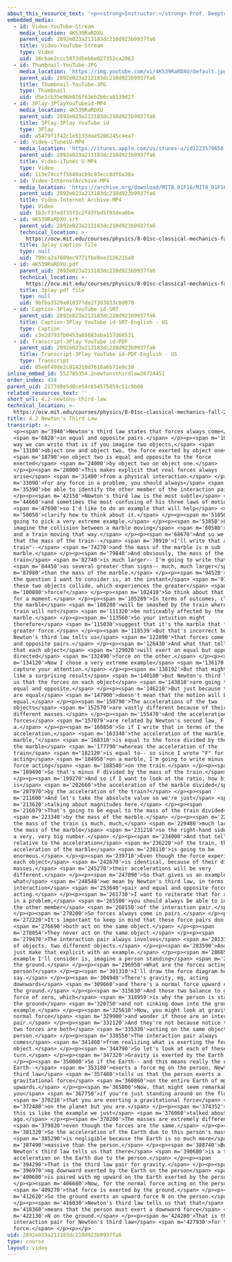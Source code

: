 ```yaml
---
about_this_resource_text: '<p><strong>Instructor:</strong> Prof. Deepto Chakrabarty</p>'
embedded_media:
  - id: Video-YouTube-Stream
    media_location: 4K539RaRDXU
    parent_uid: 2892e023a213183dc210d923b9937fa6
    title: Video-YouTube-Stream
    type: Video
    uid: 38cbae2ccc5873d5eb6e027352ca2963
  - id: Thumbnail-YouTube-JPG
    media_location: 'https://img.youtube.com/vi/4K539RaRDXU/default.jpg'
    parent_uid: 2892e023a213183dc210d923b9937fa6
    title: Thumbnail-YouTube-JPG
    type: Thumbnail
    uid: d5e1cb35e9bb826f63eb2b6ca0139d27
  - id: 3Play-3PlayYouTubeid-MP4
    media_location: 4K539RaRDXU
    parent_uid: 2892e023a213183dc210d923b9937fa6
    title: 3Play-3Play YouTube id
    type: 3Play
    uid: a5479f1f42c1e5133dae5206245c4ea7
  - id: Video-iTunesU-MP4
    media_location: 'https://itunes.apple.com/us/itunes-u/id1223579658'
    parent_uid: 2892e023a213183dc210d923b9937fa6
    title: Video-iTunes U-MP4
    type: Video
    uid: 113e74ccff5648acb9c93ecc8df6a30a
  - id: Video-InternetArchive-MP4
    media_location: 'https://archive.org/download/MIT8.01F16/MIT8_01F16_L04v02_360p.mp4'
    parent_uid: 2892e023a213183dc210d923b9937fa6
    title: Video-Internet Archive-MP4
    type: Video
    uid: 1b3cf3fedf33f1c2f43fbd5f95dea0be
  - id: 4K539RaRDXU.srt
    parent_uid: 2892e023a213183dc210d923b9937fa6
    technical_location: >-
      https://ocw.mit.edu/courses/physics/8-01sc-classical-mechanics-fall-2016/week-2-newtons-laws/4.2-newtons-third-law/4.2-newtons-third-law/4K539RaRDXU.srt
    title: 3play caption file
    type: null
    uid: 799ca2a7889ec9771fbe8ee3126215a0
  - id: 4K539RaRDXU.pdf
    parent_uid: 2892e023a213183dc210d923b9937fa6
    technical_location: >-
      https://ocw.mit.edu/courses/physics/8-01sc-classical-mechanics-fall-2016/week-2-newtons-laws/4.2-newtons-third-law/4.2-newtons-third-law/4K539RaRDXU.pdf
    title: 3play pdf file
    type: null
    uid: 9bfba3529a910377de2f303833c0d078
  - id: Caption-3Play YouTube id-SRT
    parent_uid: 2892e023a213183dc210d923b9937fa6
    title: Caption-3Play YouTube id-SRT-English - US
    type: Caption
    uid: c3e2d793fb0453a85683aba157d66531
  - id: Transcript-3Play YouTube id-PDF
    parent_uid: 2892e023a213183dc210d923b9937fa6
    title: Transcript-3Play YouTube id-PDF-English - US
    type: Transcript
    uid: 05e0f49de2c814210d7618a6b71e0c30
inline_embed_id: 552785354.2newtonsthirdlaw26724451
order_index: 434
parent_uid: 2177d0e5d0ce54c654575859c51c9b60
related_resources_text: ''
short_url: 4.2-newtons-third-law
technical_location: >-
  https://ocw.mit.edu/courses/physics/8-01sc-classical-mechanics-fall-2016/week-2-newtons-laws/4.2-newtons-third-law/4.2-newtons-third-law
title: 4.2 Newton's Third Law
transcript: >-
  <p><span m='3940'>Newton's third law states that forces always come</span>
  <span m='6820'>in equal and opposite pairs.</span> </p><p><span m='10650'>One
  way we can write that is if you imagine two objects,</span> <span
  m='13100'>object one and object two, the force exerted by object one</span>
  <span m='18790'>on object two is equal and opposite to the force
  exerted</span> <span m='24000'>by object two on object one.</span>
  </p><p><span m='28000'>This makes explicit that real forces always
  arise</span> <span m='31400'>from a physical interaction.</span> </p><p><span
  m='33090'>For any force in a problem, you should always</span> <span
  m='35390'>be able to identify the other member of the interaction pair.</span>
  </p><p><span m='42150'>Newton's third law is the most subtle</span> <span
  m='44660'>and sometimes the most confusing of his three laws of motion</span>
  <span m='47690'>so I'd like to do an example that will help</span> <span
  m='50050'>clarify how to think about it.</span> </p><p><span m='51850'>So I'm
  going to pick a very extreme example.</span> </p><p><span m='53850'>Let's
  imagine the collision between a marble moving</span> <span m='60580'>this way
  and a train moving that way.</span> </p><p><span m='68670'>And so we'll say
  that the mass of the train--</span> <span m='70910'>I'll write that as "m sub
  train"--</span> <span m='74270'>and the mass of the marble is m sub
  marble.</span> </p><p><span m='79840'>And obviously, the mass of the
  train</span> <span m='82740'>is much larger-- I'm going to write that</span>
  <span m='84450'>as several greater-than signs-- much, much larger</span> <span
  m='87980'>than the mass of the marble.</span> </p><p><span m='94520'>And so
  the question I want to consider is, at the instant</span> <span m='97009'>that
  these two objects collide, which experiences the greater</span> <span
  m='100880'>force?</span> </p><p><span m='102410'>So think about that yourself
  for a moment.</span> </p><p><span m='105289'>In terms of outcomes, clearly,
  the marble</span> <span m='108280'>will be smashed by the train whereas the
  train will not</span> <span m='111320'>be noticeably affected by the
  marble.</span> </p><p><span m='113560'>So your intuition might
  therefore</span> <span m='115030'>suggest that it's the marble that feels the
  greater force.</span> </p><p><span m='118539'>But that's incorrect because
  Newton's third law tells us</span> <span m='122890'>that forces come in equal
  and opposite pairs.</span> </p><p><span m='126430'>And what that tells us is
  that each object</span> <span m='129020'>will exert an equal but oppositely
  directed</span> <span m='132490'>force on the other.</span> </p><p><span
  m='134120'>Now I chose a very extreme example</span> <span m='136170'>to
  capture your attention.</span> </p><p><span m='138192'>But that might seem
  like a surprising result</span> <span m='140180'>but Newton's third law tells
  us that the forces on each object</span> <span m='143810'>are going to be
  equal and opposite.</span> </p><p><span m='146210'>But just because the forces
  are equal</span> <span m='147900'>doesn't mean that the motion will be
  equal.</span> </p><p><span m='150790'>The accelerations of the two
  objects</span> <span m='152570'>are vastly different because of their
  different masses.</span> </p><p><span m='155470'>And the accelerations and the
  forces</span> <span m='157079'>are related by Newton's second law, F equals m
  a.</span> </p><p><span m='160850'>So if I write that in terms of the
  acceleration,</span> <span m='163340'>the acceleration of the marble, "a
  marble,"</span> <span m='168310'>is equal to the force divided by the mass of
  the marble</span> <span m='177790'>whereas the acceleration of the
  train</span> <span m='182120'>is equal to-- so since I wrote "F" for the force
  acting</span> <span m='184950'>on a marble, I'm going to write minus F for the
  force acting</span> <span m='188540'>on the train.</span> </p><p><span
  m='189490'>So that's minus F divided by the mass of the train.</span>
  </p><p><span m='199270'>And so if I want to look at the ratio, how big
  is</span> <span m='202660'>the acceleration of the marble divided</span> <span
  m='207970'>by the acceleration of the train?</span> </p><p><span
  m='211600'>And let's take the absolute value so we're just</span> <span
  m='213620'>talking about magnitudes here.</span> </p><p><span
  m='216079'>That's going to be equal to the mass of the train divided</span>
  <span m='223340'>by the mass of the marble.</span> </p><p><span m='226900'>But
  the mass of the train is much, much,</span> <span m='229480'>much larger than
  the mass of the marble</span> <span m='231210'>so the right-hand side here is
  a very, very big number.</span> </p><p><span m='234000'>And that tells us that
  relative to the acceleration</span> <span m='236220'>of the train, the
  acceleration of the marble</span> <span m='238110'>is going to be
  enormous.</span> </p><p><span m='239710'>Even though the force experienced by
  each object</span> <span m='242670'>is identical, because of their different
  masses,</span> <span m='245270'>their accelerations will be very
  different.</span> </p><p><span m='247090'>So that gives us an example of
  what</span> <span m='248548'>we mean by Newton's third law, in terms of the
  interaction</span> <span m='253640'>pair and equal and opposite forces
  acting.</span> </p><p><span m='261730'>I want to reiterate that for any force
  in a problem,</span> <span m='265500'>you should always be able to identify
  the other member</span> <span m='268150'>of the interaction pair.</span>
  </p><p><span m='270200'>So forces always come in pairs.</span> </p><p><span
  m='272220'>It's important to keep in mind that these force pairs don't</span>
  <span m='276690'>both act on the same object.</span> </p><p><span
  m='278054'>They never act on the same object.</span> </p><p><span
  m='279470'>The interaction pair always involves</span> <span m='281330'>a pair
  of objects, two different objects.</span> </p><p><span m='283590'>And let me
  just make that explicit with an example.</span> </p><p><span m='286650'>The
  example I'll consider is, imagine a person standing</span> <span m='289900'>on
  the ground.</span> </p><p><span m='296950'>What are the forces acting on this
  person?</span> </p><p><span m='301310'>I'll draw the force diagram here,
  say.</span> </p><p><span m='304940'>There's gravity, mg, acting
  downwards</span> <span m='309660'>and there's a normal force upward exerted by
  the ground.</span> </p><p><span m='315630'>And those two balance to give a net
  force of zero, which</span> <span m='318959'>is why the person is standing on
  the ground</span> <span m='320750'>and not sinking down into the ground, for
  example.</span> </p><p><span m='325610'>Now, you might look at gravity and the
  normal force</span> <span m='329900'>and wonder if those are an interaction
  pair.</span> </p><p><span m='332120'>And they're not because notice that these
  two forces are both</span> <span m='335330'>acting on the same object, the
  person.</span> </p><p><span m='338550'>The interaction pair always
  comes</span> <span m='341460'>from realizing what is exerting the force on the
  object.</span> </p><p><span m='344790'>So let's look at each of these in
  turn.</span> </p><p><span m='347320'>Gravity is exerted by the Earth.</span>
  </p><p><span m='350000'>So if the Earth-- and this means really the entire
  Earth--</span> <span m='353180'>exerts a force mg on the person, Newton's
  third law</span> <span m='357480'>tells us that the person exerts a
  gravitational force</span> <span m='360860'>on the entire Earth of mg
  upwards.</span> </p><p><span m='365800'>Now, that might seem remarkable to
  you</span> <span m='367750'>if you're just standing around on the floor</span>
  <span m='370210'>that you are exerting a gravitational force</span> <span
  m='372480'>on the planet but you are.</span> </p><p><span m='374352'>However,
  this is like the example we just</span> <span m='376060'>talked about a moment
  ago.</span> </p><p><span m='378200'>The masses are extremely different</span>
  <span m='379820'>even though the forces are the same.</span> </p><p><span
  m='381320'>So the acceleration of the Earth due to this person's mass</span>
  <span m='385290'>is negligible because the Earth is so much more</span> <span
  m='387490'>massive than the person.</span> </p><p><span m='388740'>But
  Newton's third law tells us that there</span> <span m='390680'>is a tiny
  acceleration on the Earth due to the person.</span> </p><p><span
  m='394290'>That is the third law pair for gravity.</span> </p><p><span
  m='396970'>mg downward exerted by the Earth on the person</span> <span
  m='400680'>is paired with mg upward on the Earth exerted by the person.</span>
  </p><p><span m='406680'>Now, for the normal force acting on the person,</span>
  <span m='409270'>that force is exerted by the ground.</span> </p><p><span
  m='412620'>So the ground exerts an upward force N on the person.</span>
  </p><p><span m='416030'>Newton's third law tells us that that</span> <span
  m='418360'>means that the person must exert a downward force</span> <span
  m='422130'>N on the ground.</span> </p><p><span m='424280'>That is the
  interaction pair for Newton's third law</span> <span m='427930'>for the normal
  force.</span> </p><p></p>
uid: 2892e023a213183dc210d923b9937fa6
type: course
layout: video
---
```

